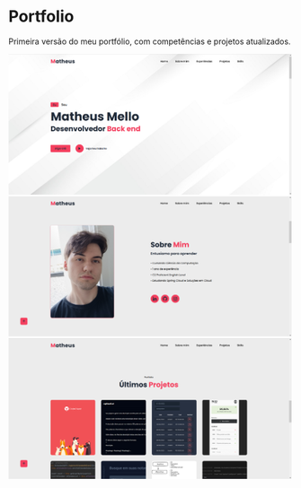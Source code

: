 # Portfolio

Primeira versão do meu portfólio, com competências e projetos atualizados.

![alt text](.github/home.png)
![alt text](.github/aboutme.png)
![alt text](.github/projects.png)